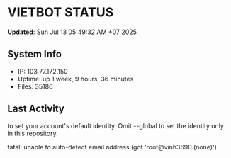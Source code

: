 # VIETBOT STATUS
**Updated**: Sun Jul 13 05:49:32 AM +07 2025

## System Info
- IP: 103.77.172.150
- Uptime: up 1 week, 9 hours, 36 minutes
- Files: 35186

## Last Activity

to set your account's default identity.
Omit --global to set the identity only in this repository.

fatal: unable to auto-detect email address (got 'root@vinh3690.(none)')
